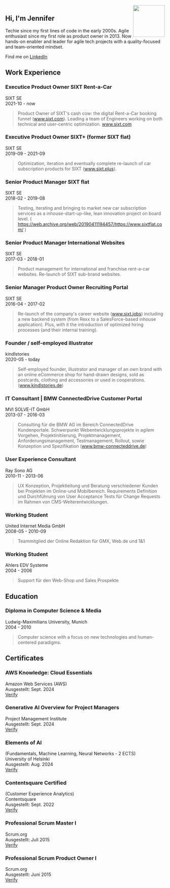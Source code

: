 <img src="https://avatars.githubusercontent.com/u/20593806" width="100" height="100" align="right" float="left">

## Hi, I'm Jennifer
Techie since my first lines of code in the early 2000s. Agile enthusiast since my first role as product owner in 2013. Now hands-on enabler and leader for agile tech projects with a quality-focused and team-oriented mindset.
 
Find me on [LinkedIn](https://www.linkedin.com/in/jennifer-kleimaier/ "LinkedIn")
  
  

## Work Experience

### Executice Product Owner SIXT Rent-a-Car
SIXT SE   
2021-10 - now  
> Product Owner of SIXT's cash cow: the digital Rent-a-Car booking funnel (www.sixt.com). Leading a team of Engineers working on both technical and user-centric optimization.
> www.sixt.com

### Executive Product Owner SIXT+ (former SIXT flat)
SIXT SE  
2019-09 - 2021-09
> Optimization, iteration and eventually complete re-launch of car subscription products for SIXT (www.sixt.plus).

### Senior Product Manager SIXT flat
SIXT SE  
2018-02 - 2019-08
> Testing, iterating and bringing to market new car subscription services as a inhouse-start-up-like, lean innovation project on board level.
> ( https://web.archive.org/web/20190411194457/https://www.sixtflat.com/ )

### Senior Product Manager International Websites
SIXT SE  
2017-03 - 2018-01
> Product management for international and franchise rent-a-car websites. Re-launch of SIXT sub-brand websites.

### Senior Manager Product Owner Recruiting Portal
SIXT SE  
2016-04 - 2017-02
> Re-launch of the company's career website (www.sixt.jobs) including a new backend system (from Rexx to a SalesForce-based inhouse application). Plus, with it the introduction of optimized hiring processes (and their internal training).

### Founder / self-employed illustrator
kindlstories  
2020-05 - today
> Self-employed founder, illustrator and manager of an own brand with an online eCommerce shop for hand-drawn designs, sold as postcards, clothing and accessories or used in cooperations. (www.kindlstories.de)

### IT Consultant | BMW ConnectedDrive Customer Portal
MVI SOLVE-IT GmbH  
2013-07 - 2016-03
> Consulting für die BMW AG im Bereich ConnectedDrive Kundenportale. Schwerpunkt Webentwicklungsprojekte in agilem Vorgehen, Projektinitiierung, Projektmanagement, Anforderungsmanagement, Testmanagement, Rollout, sowie Konzeption und Spezifikation (www.bmw-connecteddrive.de)

### User Experience Consultant
Ray Sono AG  
2010-11 - 2013-06
> UX Konzeption, Projektleitung und Beratung verschiedener Kunden bei Projekten im Online-und Mobilbereich. Requirements Definition und Durchführung von User Acceptance Tests für Change Requests im Rahmen von CMS-Weiterentwicklungen.

### Working Student
United Internet Media GmbH  
2008-05 - 2010-09
> Teammitglied der Online Redaktion für GMX, Web.de und 1&1

### Working Student
Ahlers EDV Systeme  
2004 - 2006
> Support für den Web-Shop und Sales Prospekte

  
  
## Education

### Diploma in Computer Science & Media
Ludwig-Maximilians University, Munich  
2004 - 2010
>Computer science with a focus on new technologies and human-centered paradigms.

  
  
## Certificates

### AWS Knowledge: Cloud Essentials
Amazon Web Services (AWS)  
Ausgestellt: Sept. 2024  
<a href="https://www.credly.com/badges/ee734d97-91f3-4a10-a44e-991d096b277a" target="_blank">Verify</a>  

### Generative Al Overview for Project Managers
Project Management Institute  
Ausgestellt: Sept. 2024  
<a href="https://www.credly.com/badges/c408020c-a1c8-4287-8068-d92c326c5508/public_url" target="_blank">Verify</a>  

### Elements of Al 
(Fundamentals, Machine Learning, Neural Networks - 2 ECTS)  
University of Helsinki  
Ausgestellt: Aug. 2024  
<a href="https://certificates.mooc.fi/validate/yaak9vn52df" target="_blank">Verify</a>  
  
### Contentsquare Certified
(Customer Experience Analytics)  
Contentsquare  
Ausgestellt: Sept. 2022  
<a href="https://verify.skilljar.com/c/shcz5zz5vutg" target="_blank">Verify</a>  
  
### Professional Scrum Master I
Scrum.org  
Ausgestellt: Juli 2015  
<a href="https://www.credly.com/badges/c96e72c3-6983-40df-9599-bbcb467286f5" target="_blank">Verify</a>  

### Professional Scrum Product Owner I
Scrum.org  
Ausgestellt: Juni 2015  
<a href="https://www.credly.com/badges/2ee9fd6b-93d8-442f-8cf1-ccf1188e8212" target="_blank">Verify</a>  
  
  
  
